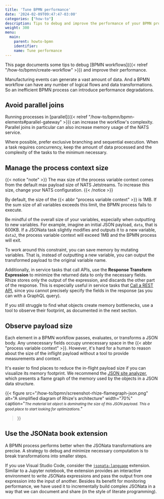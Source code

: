 ```yaml
---
title: 'Tune BPMN performance'
date: '2024-02-09T09:47:47-03:00'
categories: ["how-to"]
description: Tips to debug and improve the performance of your BPMN process
weight: 300
menu:
  main:
    parent: howto-bpmn
    identifier:
    name: Tune performance
---
```


This page documents some tips to debug [BPMN workflows]({{< relref "/how-to/bpmn/create-workflow" >}}) and improve their performance.

Manufacturing events can generate a vast amount of data.
And a BPMN workflow can have any number of logical flows and data transformations.
So an inefficient BPMN process can introduce performance degradations.

## Avoid parallel joins

Running processes in [parallel]({{< relref "/how-to/bpmn/bpmn-elements#parallel-gateway" >}}) can increase the workflow's complexity.
Parallel joins in particular can also increase memory usage of the NATS service.

Where possible, prefer exclusive branching and sequential execution.
When a task requires concurrency, keep the amount of data processed and the complexity of the tasks to the minimum necessary.

## Manage the process context size

{{< notice "note" >}}
The max size of the process variable context comes from the default max payload size of NATS Jetstreams.
To increase this size, change your NATS configuration.
{{< /notice >}}

By default, the size of the {{< abbr "process variable context" >}} is 1MB.
If the sum size of all variables exceeds this limit, the BPMN process fails to execute.

Be mindful of the overall size of your variables, especially when outputting to new variables.
For example, imagine an initial JSON payload, `data`, that is 600KB.
If a JSONata task slightly modifies and outputs it to a new variable, `data2`, the process variable context will exceed 1MB and the BPMN process will exit.

To work around this constraint, you can save memory by mutating variables.
That is, instead of outputting a new variable, you can output the transformed payload to the original variable name.

Additionally, in service tasks that call APIs, use the **Response Transform Expression** to minimize the returned data to only the necessary fields. Rhize stores only the output of the expression, and discards the other part of the response. This is especially useful in service tasks that [Call a REST API](https://docs.rhize.com/how-to/bpmn/bpmn-elements/#call-rest-api), since you cannot precisely specify the fields in the response (as you can with a GraphQL query).

If you still struggle to find what objects create memory bottlenecks, use a tool to observe their footprint, as documented in the next section.

## Observe payload size

Each element in a BPMN workflow passes, evaluates, or transforms a JSON body.
Any unnecessary fields occupy unnecessary space in the {{< abbr "process variable context" >}}.
However, it's hard for a human to reason about the size of the inflight payload without a tool to provide measurements and context.

It's easier to find places to reduce the in-flight payload size if you can visualize its memory footprint. 
We recommend the [JSON site analyzer](https://www.debugbear.com/json-size-analyzer), which presents a flame graph of the memory used by the objects in a JSON data structure.


{{< figure
src="/how-to/bpmn/screenshot-rhize-flamegraph-json.png"
alt="A simplified diagram of Rhize's architecture"
width="70%"
caption="<em><small>The material lot object is dominating the size of this JSON payload. This a good place to start looking for optimizations.</small></em>"
>}}

## Use the JSONata book extension

A BPMN process performs better when the JSONata transformations are precise.
A strategy to debug and minimize necessary computation is to break transformations into smaller steps.

If you use Visual Studio Code, consider the [`jsonata-language`](https://marketplace.visualstudio.com/items?itemName=bigbug.vscode-language-jsonata) extension.
Similar to a Jupyter notebook, the extension provides an interactive environment to write JSONata expressions and pass the output from one expression into the input of another.
Besides its benefit for monitoring performance, we have used it to incrementally build complex JSONata in a way that we can document and share (in the style of literate programming).

